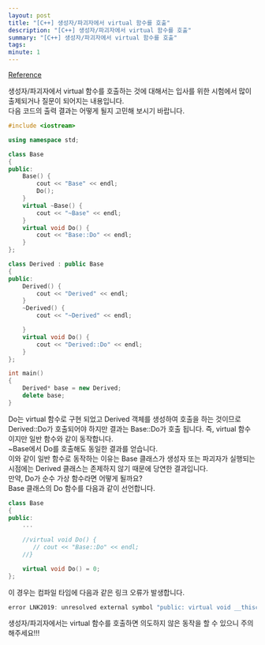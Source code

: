 ```yaml
---
layout: post
title: "[C++] 생성자/파괴자에서 virtual 함수를 호출"
description: "[C++] 생성자/파괴자에서 virtual 함수를 호출"
summary: "[C++] 생성자/파괴자에서 virtual 함수를 호출"
tags: 
minute: 1
---
```

[Reference](https://devjino.tistory.com/231)    

생성자/파괴자에서 virtual 함수를 호출하는 것에 대해서는 입사를 위한 시험에서 많이 출제되거나 질문이 되어지는 내용입니다.    
다음 코드의 출력 결과는 어떻게 될지 고민해 보시기 바랍니다.    

```c++
#include <iostream>

using namespace std;

class Base
{
public:
    Base() {
        cout << "Base" << endl;
        Do();
    }
    virtual ~Base() {
        cout << "~Base" << endl;
    }
    virtual void Do() {
	    cout << "Base::Do" << endl;
    }
};

class Derived : public Base
{
public:
    Derived() {
        cout << "Derived" << endl;
    }
    ~Derived() {
        cout << "~Derived" << endl;

    }
    virtual void Do() {
	    cout << "Derived::Do" << endl;
    }
};

int main()
{
    Derived* base = new Derived;
    delete base;
}
```

Do는 virtual 함수로 구현 되었고 Derived 객체를 생성하여 호출을 하는 것이므로 Derived::Do가 호출되어야 하지만 결과는 Base::Do가 호출 됩니다. 즉, virtual 함수이지만 일반 함수와 같이 동작합니다.    
~Base에서 Do를 호출해도 동일한 결과를 얻습니다.    
이와 같이 일반 함수로 동작하는 이유는 Base 클래스가 생성자 또는 파괴자가 실행되는 시점에는 Derived 클래스는 존제하지 않기 때문에 당연한 결과입니다.    
만약, Do가 순수 가상 함수라면 어떻게 될까요?    
Base 클래스의 Do 함수를 다음과 같이 선언합니다.    

```c++
class Base
{
public:
	...
    
    //virtual void Do() {
	   // cout << "Base::Do" << endl;
    //}

    virtual void Do() = 0;
};
```

이 경우는 컴파일 타임에 다음과 같은 링크 오류가 발생합니다.    

```c++
error LNK2019: unresolved external symbol "public: virtual void __thiscall Base::Do(void)" (?Do@Base@@UAEXXZ) referenced in function "public: __thiscall Base::Base(void)" (??0Base@@QAE@XZ)
```

생성자/파괴자에서는 virtual 함수를 호출하면 의도하지 않은 동작을 할 수 있으니 주의해주세요!!!